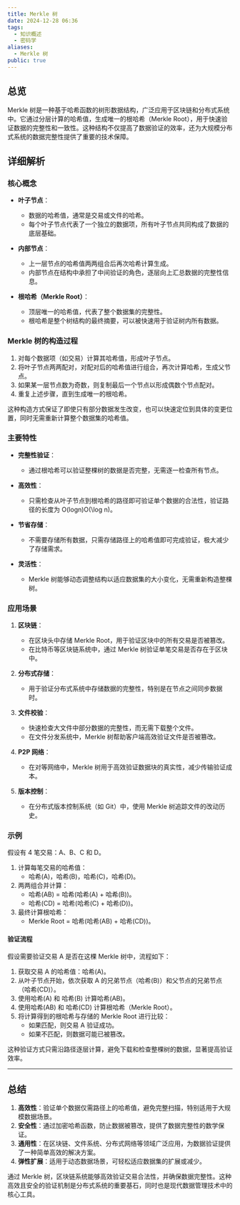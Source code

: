 ```yaml
---
title: Merkle 树
date: 2024-12-28 06:36
tags:
  - 知识概述
  - 密码学
aliases:
  - Merkle 树
public: true
---
```

## 总览

Merkle 树是一种基于哈希函数的树形数据结构，广泛应用于区块链和分布式系统中。它通过分层计算的哈希值，生成唯一的根哈希（Merkle Root），用于快速验证数据的完整性和一致性。这种结构不仅提高了数据验证的效率，还为大规模分布式系统的数据完整性提供了重要的技术保障。

## 详细解析

### 核心概念

- **叶子节点**：
    
    - 数据的哈希值，通常是交易或文件的哈希。
    - 每个叶子节点代表了一个独立的数据项，所有叶子节点共同构成了数据的底层基础。
- **内部节点**：
    
    - 上一层节点的哈希值两两组合后再次哈希计算生成。
    - 内部节点在结构中承担了中间验证的角色，逐层向上汇总数据的完整性信息。
- **根哈希（Merkle Root）**：
    
    - 顶层唯一的哈希值，代表了整个数据集的完整性。
    - 根哈希是整个树结构的最终摘要，可以被快速用于验证树内所有数据。

### Merkle 树的构造过程

1. 对每个数据项（如交易）计算其哈希值，形成叶子节点。
2. 将叶子节点两两配对，对配对后的哈希值进行组合，再次计算哈希，生成父节点。
3. 如果某一层节点数为奇数，则复制最后一个节点以形成偶数个节点配对。
4. 重复上述步骤，直到生成唯一的根哈希。

这种构造方式保证了即使只有部分数据发生改变，也可以快速定位到具体的变更位置，同时无需重新计算整个数据集的哈希值。

### 主要特性

- **完整性验证**：
    
    - 通过根哈希可以验证整棵树的数据是否完整，无需逐一检查所有节点。
- **高效性**：
    
    - 只需检查从叶子节点到根哈希的路径即可验证单个数据的合法性，验证路径的长度为 O(log⁡n)O(\log n)。
- **节省存储**：
    
    - 不需要存储所有数据，只需存储路径上的哈希值即可完成验证，极大减少了存储需求。
- **灵活性**：
    
    - Merkle 树能够动态调整结构以适应数据集的大小变化，无需重新构造整棵树。

### 应用场景

1. **区块链**：
    
    - 在区块头中存储 Merkle Root，用于验证区块中的所有交易是否被篡改。
    - 在比特币等区块链系统中，通过 Merkle 树验证单笔交易是否存在于区块中。
2. **分布式存储**：
    
    - 用于验证分布式系统中存储数据的完整性，特别是在节点之间同步数据时。
3. **文件校验**：
    
    - 快速检查大文件中部分数据的完整性，而无需下载整个文件。
    - 在文件分发系统中，Merkle 树帮助客户端高效验证文件是否被篡改。
4. **P2P 网络**：
    
    - 在对等网络中，Merkle 树用于高效验证数据块的真实性，减少传输验证成本。
5. **版本控制**：
    
    - 在分布式版本控制系统（如 Git）中，使用 Merkle 树追踪文件的改动历史。

### 示例

假设有 4 笔交易：A、B、C 和 D。

1. 计算每笔交易的哈希值：
    - 哈希(A)，哈希(B)，哈希(C)，哈希(D)。
2. 两两组合并计算：
    - 哈希(AB) = 哈希(哈希(A) + 哈希(B))。
    - 哈希(CD) = 哈希(哈希(C) + 哈希(D))。
3. 最终计算根哈希：
    - Merkle Root = 哈希(哈希(AB) + 哈希(CD))。

#### 验证流程

假设需要验证交易 A 是否在这棵 Merkle 树中，流程如下：

1. 获取交易 A 的哈希值：哈希(A)。
2. 从叶子节点开始，依次获取 A 的兄弟节点（哈希(B)）和父节点的兄弟节点（哈希(CD)）。
3. 使用哈希(A) 和 哈希(B) 计算哈希(AB)。
4. 使用哈希(AB) 和 哈希(CD) 计算根哈希（Merkle Root）。
5. 将计算得到的根哈希与存储的 Merkle Root 进行比较：
    - 如果匹配，则交易 A 验证成功。
    - 如果不匹配，则数据可能已被篡改。

这种验证方式只需沿路径逐层计算，避免下载和检查整棵树的数据，显著提高验证效率。

---

## 总结

1. **高效性**：验证单个数据仅需路径上的哈希值，避免完整扫描，特别适用于大规模数据场景。
2. **安全性**：通过加密哈希函数，防止数据被篡改，提供了数据完整性的数学保证。
3. **通用性**：在区块链、文件系统、分布式网络等领域广泛应用，为数据验证提供了一种简单高效的解决方案。
4. **弹性扩展**：适用于动态数据场景，可轻松适应数据集的扩展或减少。

通过 Merkle 树，区块链系统能够高效验证交易合法性，并确保数据完整性。这种高效且安全的验证机制是分布式系统的重要基石，同时也是现代数据管理技术中的核心工具。
